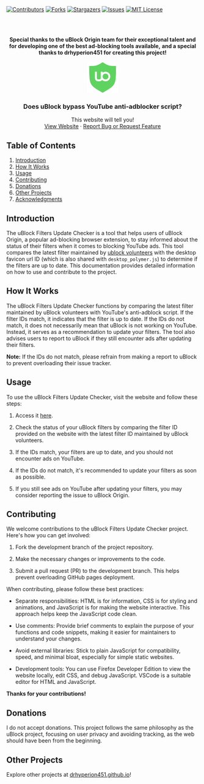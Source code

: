 [![Contributors][contributors-shield]][contributors-url]
[![Forks][forks-shield]][forks-url]
[![Stargazers][stars-shield]][stars-url]
[![Issues][issues-shield]][issues-url]
[![MIT License][license-shield]][license-url]

<br><br>
<div align="center"> 
  <b>Special thanks to the uBlock Origin team for their exceptional talent and for developing one of the best ad-blocking tools available,</b>
  <b>and a special thanks to drhyperion451 for creating this project!</b>
</div>

<!-- PROJECT LOGO -->
<br />
<div align="center">
  <a href="https://github.com/y2k04/does-uBO-bypass-yt">
    <img src="assets/icons/favicon-green.svg" alt="Logo" width="80" height="80">
  </a>

<h3 align="center">Does uBlock bypass YouTube anti-adblocker script?</h3>

  <p align="center">
    This website will tell you!
    <br />
    <a href="https://y2k04.github.io/does-uBO-bypass-yt">View Website</a>
    ·
    <a href="https://github.com/y2k04/does-uBO-bypass-yt/issues">Report Bug or Request Feature</a>
  </p>
</div>

## Table of Contents

1. [Introduction](#introduction)
2. [How It Works](#how-it-works)
3. [Usage](#usage)
4. [Contributing](#contributing)
5. [Donations](#donations)
6. [Other Projects](#other-projects)
7. [Acknowledgments](#acknowledgments)

## Introduction

The uBlock Filters Update Checker is a tool that helps users of uBlock Origin, a popular ad-blocking browser extension, to stay informed about the status of their filters when it comes to blocking YouTube ads. This tool compares the latest filter maintained by [ublock volunteers](https://github.com/stephenhawk8054/misc/blob/main/yt-fix.txt) with the desktop favicon url ID (which is also shared with `desktop_polymer.js`) to determine if the filters are up to date. This documentation provides detailed information on how to use and contribute to the project.

## How It Works

The uBlock Filters Update Checker functions by comparing the latest filter maintained by uBlock volunteers with YouTube's anti-adblock script. If the filter IDs match, it indicates that the filter is up to date. If the IDs do not match, it does not necessarily mean that uBlock is not working on YouTube. Instead, it serves as a recommendation to update your filters. The tool also advises users to report to uBlock if they still encounter ads after updating their filters.

**Note:** If the IDs do not match, please refrain from making a report to uBlock to prevent overloading their issue tracker.

## Usage

To use the uBlock Filters Update Checker, visit the website and follow these steps:

1. Access it [here](https://y2k04.github.io/does-uBO-bypass-yt/).

2. Check the status of your uBlock filters by comparing the filter ID provided on the website with the latest filter ID maintained by uBlock volunteers.

3. If the IDs match, your filters are up to date, and you should not encounter ads on YouTube.

4. If the IDs do not match, it's recommended to update your filters as soon as possible.

5. If you still see ads on YouTube after updating your filters, you may consider reporting the issue to uBlock Origin.

## Contributing

We welcome contributions to the uBlock Filters Update Checker project. Here's how you can get involved:

1. Fork the development branch of the project repository.

2. Make the necessary changes or improvements to the code.

3. Submit a pull request (PR) to the development branch. This helps prevent overloading GitHub pages deployment.

When contributing, please follow these best practices:

- Separate responsibilities: HTML is for information, CSS is for styling and animations, and JavaScript is for making the website interactive. This approach helps keep the JavaScript code clean.

- Use comments: Provide brief comments to explain the purpose of your functions and code snippets, making it easier for maintainers to understand your changes.

- Avoid external libraries: Stick to plain JavaScript for compatibility, speed, and minimal bloat, especially for simple static websites.

- Development tools: You can use Firefox Developer Edition to view the website locally, edit CSS, and debug JavaScript. VSCode is a suitable editor for HTML and JavaScript.

<b>Thanks for your contributions!</b>

## Donations

I do not accept donations. This project follows the same philosophy as the uBlock project, focusing on user privacy and avoiding tracking, as the web should have been from the beginning.

## Other Projects
Explore other projects at [drhyperion451.github.io](https://github.com/drHyperion451)!

[contributors-shield]: https://img.shields.io/github/contributors/y2k04/does-uBO-bypass-yt.svg?style=for-the-badge
[contributors-url]: https://github.com/y2k04/does-uBO-bypass-yt/graphs/contributors
[forks-shield]: https://img.shields.io/github/forks/y2k04/does-uBO-bypass-yt.svg?style=for-the-badge
[forks-url]: https://github.com/y2k04/does-uBO-bypass-yt/network/members
[stars-shield]: https://img.shields.io/github/stars/y2k04/does-uBO-bypass-yt.svg?style=for-the-badge
[stars-url]: https://github.com/y2k04/does-uBO-bypass-yt/stargazers
[issues-shield]: https://img.shields.io/github/issues/y2k04/does-uBO-bypass-yt.svg?style=for-the-badge
[issues-url]: https://github.com/y2k04/does-uBO-bypass-yt/issues
[license-shield]: https://img.shields.io/github/license/y2k04/does-uBO-bypass-yt.svg?style=for-the-badge
[license-url]: https://github.com/y2k04/does-uBO-bypass-yt/blob/main/LICENSE

